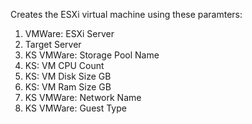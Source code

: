 Creates the ESXi virtual machine using these paramters:

1. VMWare: ESXi Server
2. Target Server
3. KS VMWare: Storage Pool Name
4. KS: VM CPU Count
5. KS: VM Disk Size GB
6. KS: VM Ram Size GB
7. KS VMWare: Network Name
8. KS VMWare: Guest Type